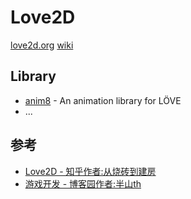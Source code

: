 # Love2D

[love2d.org](https://love2d.org)
[wiki](https://love2d.org/wiki)

## Library

- [anim8](https://github.com/kikito/anim8) - An animation library for LÖVE
- ...

## 参考

- [Love2D - 知乎作者:从烧砖到建房](https://www.zhihu.com/column/c_1168106752326455296)
- [游戏开发 - 博客园作者:半山th](https://www.cnblogs.com/xdao/category/417474.html)
